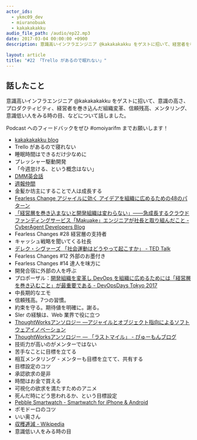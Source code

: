 ```yaml
---
actor_ids:
  - ykmc09_dev
  - miuranobuak
  - kakakakakku
audio_file_path: /audio/ep22.mp3
date: 2017-03-04 00:00:00 +0900
description: 意識高いインフラエンジニア @kakakakakku をゲストに招いて、経営者を巻き込んだ組織変革、信頼残高、メンタリング などについて話しました。

layout: article
title: "#22 「Trello があるので眠れない」"
---
```


## 話したこと
意識高いインフラエンジニア @kakakakakku をゲストに招いて、意識の高さ、プロダクティビティ、経営者を巻き込んだ組織変革、信頼残高、メンタリング、意識低い人をみる時の目、などについて話しました。

Podcast へのフィードバックをぜひ #omoiyarifm までお願いします！

- [kakakakakku blog](http://kakakakakku.hatenablog.com/)
- Trello があるので寝れない
- 睡眠時間はできるだけ少なめに
- プレッシャー駆動開発
- 「今週怠ける、という概念はない」
- [DMM英会話](http://eikaiwa.dmm.com/)
- [週報仲間](https://bellflower.dodgson.org/%E9%80%B1%E5%A0%B1%E4%BB%B2%E9%96%93-a799ad07f349#.vojkyfnfn)
- 金髪か坊主にすることで人は成長する
- [Fearless Change アジャイルに効く アイデアを組織に広めるための48のパターン](https://www.amazon.co.jp/dp/462108786X)
- [「経営層を巻き込まないと開発組織は変わらない」――急成長するクラウドファンディングサービス「Makuake」エンジニアが社長と取り組んだこと - CyberAgent Developers Blog](https://developers.cyberagent.co.jp/blog/archives/4900/)
- Fearless Changes #28 経営層の支持者
- キャッシュ戦略を聞いてくる社長
- [デレク・シヴァーズ 「社会運動はどうやって起こすか」 - TED Talk](https://www.ted.com/talks/derek_sivers_how_to_start_a_movement?language=ja)
- Fearless Changes #12 外部のお墨付き
- Fearless Changes #14 達人を味方に
- 開発合宿に外部の人を呼ぶ
- プロポーザル：[開発組織を変革し DevOps を組織に広めるためには「経営層を巻き込むこと」が最重要である - DevOpsDays Tokyo 2017](https://confengine.com/devopsdays-tokyo-2017/proposal/3777/devops)
- 中長期的なエモ
- 信頼残高。7つの習慣。
- 約束を守る。期待値を明確に。謝る。
- SIer の経験は、Web 業界で役に立つ
- [ThoughtWorksアンソロジー ―アジャイルとオブジェクト指向によるソフトウェアイノベーション](https://www.amazon.co.jp/dp/487311389X)
- [ThoughtWorksアンソロジー ― 「ラストマイル」 - ぴゅーもんブログ](http://pugh-mon.hatenablog.com/entry/20090216/1234796239)
- 技術力が高いのがメンターではない
- 苦手なことに目標を立てる
- 相互メンタリング - メンターも目標を立てて、共有する
- 目標設定のコツ
- 承認欲求の是非
- 時間はお金で買える
- 可視化の欲求を満たすためのアニメ
- 死んだ時にどう思われるか、という目標設定
- [Pebble Smartwatch - Smartwatch for iPhone & Android](https://www.pebble.com/)
- ポモドーロのコツ
- いい奥さん
- [収穫逓減 - Wikipedia](https://ja.wikipedia.org/wiki/%E5%8F%8E%E7%A9%AB%E9%80%93%E6%B8%9B)
- 意識低い人をみる時の目

